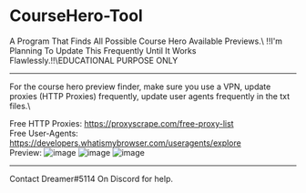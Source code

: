 # CourseHero-Tool
A Program That Finds All Possible Course Hero Available Previews.\ !!I'm Planning To Update This Frequently Until It Works Flawlessly.!!\EDUCATIONAL PURPOSE ONLY
__________________________
For the course hero preview finder, make sure you use a VPN, update proxies (HTTP Proxies) frequently, update user agents frequently in the txt files.\


Free HTTP Proxies: https://proxyscrape.com/free-proxy-list \
Free User-Agents: https://developers.whatismybrowser.com/useragents/explore \
Preview:
![image](https://user-images.githubusercontent.com/80835991/152187394-43809746-3a93-4507-b77f-74ee792b80c5.png)
![image](https://user-images.githubusercontent.com/80835991/152187437-56a8b2b3-0fab-4c64-a388-7c6c0325e84d.png)
![image](https://user-images.githubusercontent.com/80835991/152187484-9cbbeb7c-9882-40d6-ac68-1014252dc31f.png)

___________________________

Contact Dreamer#5114 On Discord for help.
